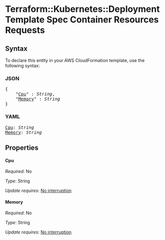 # Terraform::Kubernetes::Deployment Template Spec Container Resources Requests

## Syntax

To declare this entity in your AWS CloudFormation template, use the following syntax:

### JSON

<pre>
{
    "<a href="#cpu" title="Cpu">Cpu</a>" : <i>String</i>,
    "<a href="#memory" title="Memory">Memory</a>" : <i>String</i>
}
</pre>

### YAML

<pre>
<a href="#cpu" title="Cpu">Cpu</a>: <i>String</i>
<a href="#memory" title="Memory">Memory</a>: <i>String</i>
</pre>

## Properties

#### Cpu

_Required_: No

_Type_: String

_Update requires_: [No interruption](https://docs.aws.amazon.com/AWSCloudFormation/latest/UserGuide/using-cfn-updating-stacks-update-behaviors.html#update-no-interrupt)

#### Memory

_Required_: No

_Type_: String

_Update requires_: [No interruption](https://docs.aws.amazon.com/AWSCloudFormation/latest/UserGuide/using-cfn-updating-stacks-update-behaviors.html#update-no-interrupt)

